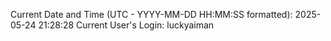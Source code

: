 Current Date and Time (UTC - YYYY-MM-DD HH:MM:SS formatted): 2025-05-24 21:28:28
Current User's Login: luckyaiman
